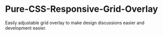 # Pure-CSS-Responsive-Grid-Overlay
Easily adjustable grid overlay to make design discussions easier and development easier.
